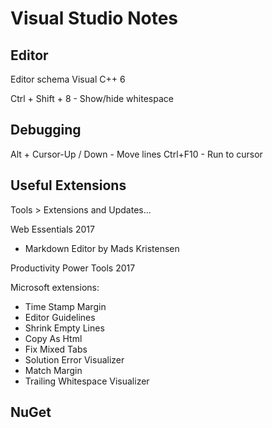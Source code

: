 # Visual Studio Notes

## Editor

Editor schema Visual C++ 6

Ctrl + Shift + 8 - Show/hide whitespace

## Debugging

Alt + Cursor-Up / Down - Move lines
Ctrl+F10 - Run to cursor

## Useful Extensions

Tools > Extensions and Updates...

Web Essentials 2017
- Markdown Editor by Mads Kristensen

Productivity Power Tools 2017

Microsoft extensions:
- Time Stamp Margin
- Editor Guidelines
- Shrink Empty Lines
- Copy As Html
- Fix Mixed Tabs
- Solution Error Visualizer
- Match Margin
- Trailing Whitespace Visualizer

## NuGet
